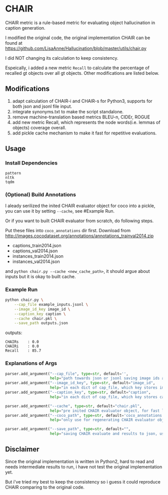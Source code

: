 # CHAIR 

CHAIR metric is a rule-based metric for evaluating object hallucination in caption generation.

I modified the original code, the original implementation CHAIR can be found at https://github.com/LisaAnne/Hallucination/blob/master/utils/chair.py 

I did NOT changing its calculation to keep consistency.

Espeically, i added a new metric `Recall` to calculate the percentage of recalled gt objects over all gt objects. Other modifications are listed below.

## Modifications

1. adapt calculation of CHAIR-i and CHAIR-s for Python3, supports for both json and jsonl file input.
2. integrate synonyms.txt to make the script standalone.
3. remove machine-translation based metrics BLEU-n, CIDEr, ROGUE
4. add new metric Recall, which represents the node words(i.e. lemmas of objects) coverage overall.
5. add pickle cache mechanism to make it fast for repetitive evaluations.


## Usage

### Install Dependencies

```
pattern
nltk
tqdm
```

### (Optional) Build Annotations

I aleady serilized the inited CHAIR evaluator object for coco into a pickle, you can use it by setting `--cache`, see #Example Run.


Or if you want to built CHAIR evaluator from scratch, do following steps.

Put these files into `coco_annotations` dir first. Download from http://images.cocodataset.org/annotations/annotations_trainval2014.zip 

- captions_train2014.json
- captions_val2014.json
- instances_train2014.json
- instances_val2014.json

and `python chair.py --cache <new_cache_path>`, it should argue about inputs but it is okay to built cache.

### Example Run

```bash
python chair.py \
    --cap_file example_inputs.jsonl \
    --image_id_key image_id \
    --caption_key caption \
    --cache chair.pkl \
    --save_path outputs.json
```

outputs:
```
CHAIRs    : 0.0
CHAIRi    : 0.0
Recall    : 85.7
```

### Explanations of Args

```python
parser.add_argument("--cap_file", type=str, default='',
                    help="path towards json or jsonl saving image ids and their captions in list of dict.")
parser.add_argument("--image_id_key", type=str, default="image_id",
                    help="in each dict of cap_file, which key stores image id of coco.")
parser.add_argument("--caption_key", type=str, default="caption",
                    help="in each dict of cap_file, which key stores caption of the image.")

parser.add_argument("--cache", type=str, default="chair.pkl",
                    help="pre inited CHAIR evaluator object, for fast loading.")
parser.add_argument("--coco_path", type=str, default='coco_annotations',
                    help="only use for regenerating CHAIR evaluator object, will be ignored if uses cached evaluator.")

parser.add_argument("--save_path", type=str, default="",
                    help="saving CHAIR evaluate and results to json, useful for debugging the caption model.")
```

## Disclaimer

Since the original implementation is written in Python2, hard to read and needs intermediate results to run, 
i have not test the original implementation yet. 

But i've tried my best to keep the consistency so i guess it could reproduce CHAIR comparing to the original code.